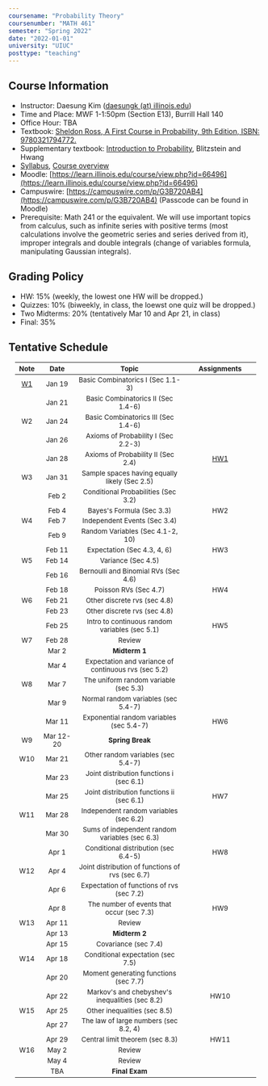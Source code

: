 ```yaml
---
coursename: "Probability Theory"
coursenumber: "MATH 461"
semester: "Spring 2022"
date: "2022-01-01"
university: "UIUC"
posttype: "teaching"
---
```


## Course Information 
- Instructor: Daesung Kim ([daesungk (at) illinois.edu](mailto:daesungk@illinois.edu))
- Time and Place: MWF 1-1:50pm (Section E13), Burrill Hall 140
- Office Hour: TBA
- Textbook: [Sheldon Ross, A First Course in Probability, 9th Edition, ISBN: 9780321794772.](https://www.amazon.com/First-Course-Probability-9th/dp/032179477X)
- Supplementary textbook: [Introduction to Probability](http://probabilitybook.net), Blitzstein and Hwang
- [Syllabus](syllabus.pdf), [Course overview](overview.pdf) 
- Moodle: [https://learn.illinois.edu/course/view.php?id=66496](https://learn.illinois.edu/course/view.php?id=66496)
- Campuswire: [https://campuswire.com/p/G3B720AB4](https://campuswire.com/p/G3B720AB4) (Passcode can be found in Moodle)
- Prerequisite: Math 241 or the equivalent. We will use important topics from calculus, such as infinite series with positive terms (most calculations involve the geometric series and series derived from it), improper integrals and double integrals (change of variables formula, manipulating Gaussian integrals).

## Grading Policy
- HW: 15% (weekly, the lowest one HW will be dropped.)
- Quizzes: 10% (biweekly, in class, the loewst one quiz will be dropped.)
- Two Midterms: 20% (tentatively Mar 10 and Apr 21, in class)
- Final: 35%

## Tentative Schedule 
| Note         | Date      | Topic                                                | Assignments    |
| ---          | ---       | ---                                                  | ---            |
| [W1](w1.pdf) | Jan 19    | Basic Combinatorics I (Sec 1.1-3)                    |                |
|              | Jan 21    | Basic Combinatorics II (Sec 1.4-6)                   |                |
| W2           | Jan 24    | Basic Combinatorics III (Sec 1.4-6)                  |                |
|              | Jan 26    | Axioms of Probability I (Sec 2.2-3)                  |                |
|              | Jan 28    | Axioms of Probability II (Sec 2.4)                   | [HW1](hw1.pdf) |
| W3           | Jan 31    | Sample spaces having equally likely (Sec 2.5)        |                |
|              | Feb 2     | Conditional Probabilities (Sec 3.2)                  |                |
|              | Feb 4     | Bayes's Formula (Sec 3.3)                            | HW2            |
| W4           | Feb 7     | Independent Events (Sec 3.4)                         |                |
|              | Feb 9     | Random Variables (Sec 4.1-2, 10)                     |                |
|              | Feb 11    | Expectation (Sec 4.3, 4, 6)                          | HW3            |
| W5           | Feb 14    | Variance (Sec 4.5)                                   |                |
|              | Feb 16    | Bernoulli and Binomial RVs (Sec 4.6)                 |                |
|              | Feb 18    | Poisson RVs (Sec 4.7)                                | HW4            |
| W6           | Feb 21    | Other discrete rvs (sec 4.8)                         |                |
|              | Feb 23    | Other discrete rvs (sec 4.8)                         |                |
|              | Feb 25    | Intro to continuous random variables (sec 5.1)       | HW5            |
| W7           | Feb 28    | Review                                               |                |
|              | Mar 2     | **Midterm 1**                                        |                |
|              | Mar 4     | Expectation and variance of continuous rvs (sec 5.2) |                |
| W8           | Mar 7     | The uniform random variable (sec 5.3)                |                |
|              | Mar 9     | Normal random variables (sec 5.4-7)                  |                |
|              | Mar 11    | Exponential random variables (sec 5.4-7)             | HW6            |
| W9           | Mar 12-20 | **Spring Break**                                     |                |
| W10          | Mar 21    | Other random variables (sec 5.4-7)                   |                |
|              | Mar 23    | Joint distribution functions i (sec 6.1)             |                |
|              | Mar 25    | Joint distribution functions ii (sec 6.1)            | HW7            |
| W11          | Mar 28    | Independent random variables (sec 6.2)               |                |
|              | Mar 30    | Sums of independent random variables (sec 6.3)       |                |
|              | Apr 1     | Conditional distribution (sec 6.4-5)                 | HW8            |
| W12          | Apr 4     | Joint distribution of functions of rvs (sec 6.7)     |                |
|              | Apr 6     | Expectation of functions of rvs (sec 7.2)            |                |
|              | Apr 8     | The number of events that occur (sec 7.3)            | HW9            |
| W13          | Apr 11    | Review                                               |                |
|              | Apr 13    | **Midterm 2**                                        |                |
|              | Apr 15    | Covariance (sec 7.4)                                 |                |
| W14          | Apr 18    | Conditional expectation (sec 7.5)                    |                |
|              | Apr 20    | Moment generating functions (sec 7.7)                |                |
|              | Apr 22    | Markov's and chebyshev's inequalities (sec 8.2)      | HW10           |
| W15          | Apr 25    | Other inequalities (sec 8.5)                         |                |
|              | Apr 27    | The law of large numbers (sec 8.2, 4)                |                |
|              | Apr 29    | Central limit theorem (sec 8.3)                      | HW11           |
| W16          | May 2     | Review                                               |                |
|              | May 4     | Review                                               |                |
|              | TBA       | **Final Exam**                                       |                |


<style>
table {
    width: 95%;
    margin: 0px auto;
    font-size: 95%;
    text-align: center;
}
table td:first-of-type {
    text-align: center;
}
table td:nth-of-type(2) {
    text-align: center;
}
table td:nth-of-type(4) {
    text-align: center;
}
table th:first-of-type {
    width: 10%;
    text-align: center;
}
table th:nth-of-type(2) {
    width: 15%;
    text-align: center;
}
table th:nth-of-type(3) {
    width: 45%;
    text-align: center;
}
table th:nth-of-type(4) {
    width: 30%;
    text-align: center;
}
</style>

